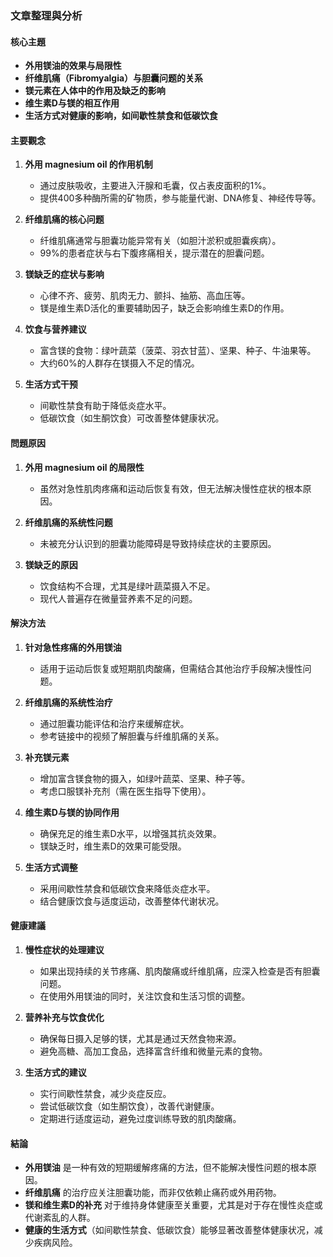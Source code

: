 ### 文章整理與分析

#### 核心主題
- **外用镁油的效果与局限性**
- **纤维肌痛（Fibromyalgia）与胆囊问题的关系**
- **镁元素在人体中的作用及缺乏的影响**
- **维生素D与镁的相互作用**
- **生活方式对健康的影响，如间歇性禁食和低碳饮食**

#### 主要觀念
1. **外用 magnesium oil 的作用机制**  
   - 通过皮肤吸收，主要进入汗腺和毛囊，仅占表皮面积的1%。  
   - 提供400多种酶所需的矿物质，参与能量代谢、DNA修复、神经传导等。

2. **纤维肌痛的核心问题**  
   - 纤维肌痛通常与胆囊功能异常有关（如胆汁淤积或胆囊疾病）。  
   - 99%的患者症状与右下腹疼痛相关，提示潜在的胆囊问题。  

3. **镁缺乏的症状与影响**  
   - 心律不齐、疲劳、肌肉无力、颤抖、抽筋、高血压等。  
   - 镁是维生素D活化的重要辅助因子，缺乏会影响维生素D的作用。

4. **饮食与营养建议**  
   - 富含镁的食物：绿叶蔬菜（菠菜、羽衣甘蓝）、坚果、种子、牛油果等。  
   - 大约60%的人群存在镁摄入不足的情况。

5. **生活方式干预**  
   - 间歇性禁食有助于降低炎症水平。  
   - 低碳饮食（如生酮饮食）可改善整体健康状况。

#### 問題原因
1. **外用 magnesium oil 的局限性**  
   - 虽然对急性肌肉疼痛和运动后恢复有效，但无法解决慢性症状的根本原因。  

2. **纤维肌痛的系统性问题**  
   - 未被充分认识到的胆囊功能障碍是导致持续症状的主要原因。

3. **镁缺乏的原因**  
   - 饮食结构不合理，尤其是绿叶蔬菜摄入不足。  
   - 现代人普遍存在微量营养素不足的问题。

#### 解決方法
1. **针对急性疼痛的外用镁油**  
   - 适用于运动后恢复或短期肌肉酸痛，但需结合其他治疗手段解决慢性问题。

2. **纤维肌痛的系统性治疗**  
   - 通过胆囊功能评估和治疗来缓解症状。  
   - 参考链接中的视频了解胆囊与纤维肌痛的关系。

3. **补充镁元素**  
   - 增加富含镁食物的摄入，如绿叶蔬菜、坚果、种子等。  
   - 考虑口服镁补充剂（需在医生指导下使用）。

4. **维生素D与镁的协同作用**  
   - 确保充足的维生素D水平，以增强其抗炎效果。  
   - 镁缺乏时，维生素D的效果可能受限。

5. **生活方式调整**  
   - 采用间歇性禁食和低碳饮食来降低炎症水平。  
   - 结合健康饮食与适度运动，改善整体代谢状况。

#### 健康建議
1. **慢性症状的处理建议**  
   - 如果出现持续的关节疼痛、肌肉酸痛或纤维肌痛，应深入检查是否有胆囊问题。  
   - 在使用外用镁油的同时，关注饮食和生活习惯的调整。

2. **营养补充与饮食优化**  
   - 确保每日摄入足够的镁，尤其是通过天然食物来源。  
   - 避免高糖、高加工食品，选择富含纤维和微量元素的食物。

3. **生活方式的建议**  
   - 实行间歇性禁食，减少炎症反应。  
   - 尝试低碳饮食（如生酮饮食），改善代谢健康。  
   - 定期进行适度运动，避免过度训练导致的肌肉酸痛。

#### 結論
- **外用镁油** 是一种有效的短期缓解疼痛的方法，但不能解决慢性问题的根本原因。
- **纤维肌痛** 的治疗应关注胆囊功能，而非仅依赖止痛药或外用药物。
- **镁和维生素D的补充** 对于维持身体健康至关重要，尤其是对于存在慢性炎症或代谢紊乱的人群。
- **健康的生活方式**（如间歇性禁食、低碳饮食）能够显著改善整体健康状况，减少疾病风险。